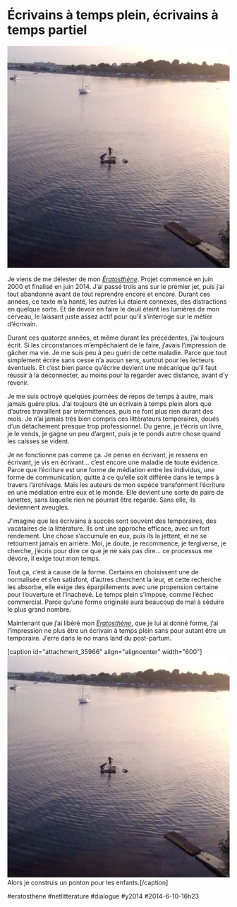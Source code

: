 # Écrivains à temps plein, écrivains à temps partiel

![](_i/soir.webp)

Je viens de me délester de mon *[Ératosthène](../../page/eratosthene)*. Projet commencé en juin 2000 et finalisé en juin 2014. J’ai passé trois ans sur le premier jet, puis j’ai tout abandonné avant de tout reprendre encore et encore. Durant ces années, ce texte m’a hanté, les autres lui étaient connexes, des distractions en quelque sorte. Et de devoir en faire le deuil éteint les lumières de mon cerveau, le laissant juste assez actif pour qu’il s’interroge sur le métier d’écrivain.

Durant ces quatorze années, et même durant les précédentes, j’ai toujours écrit. Si les circonstances m’empêchaient de le faire, j’avais l’impression de gâcher ma vie. Je me suis peu à peu guéri de cette maladie. Parce que tout simplement écrire sans cesse n’a aucun sens, surtout pour les lecteurs éventuels. Et c’est bien parce qu’écrire devient une mécanique qu’il faut réussir à la déconnecter, au moins pour la regarder avec distance, avant d’y revenir.

Je me suis octroyé quelques journées de repos de temps à autre, mais jamais guère plus. J’ai toujours été un écrivain à temps plein alors que d’autres travaillent par intermittences, puis ne font plus rien durant des mois. Je n’ai jamais très bien compris ces littérateurs temporaires, doués d’un détachement presque trop professionnel. Du genre, je t’écris un livre, je le vends, je gagne un peu d’argent, puis je te ponds autre chose quand les caisses se vident.

Je ne fonctionne pas comme ça. Je pense en écrivant, je ressens en écrivant, je vis en écrivant… c’est encore une maladie de toute évidence. Parce que l’écriture est une forme de médiation entre les individus, une forme de communication, quitte à ce qu’elle soit différée dans le temps à travers l’archivage. Mais les auteurs de mon espèce transforment l’écriture en une médiation entre eux et le monde. Elle devient une sorte de paire de lunettes, sans laquelle rien ne pourrait être regardé. Sans elle, ils deviennent aveugles.

J’imagine que les écrivains à succès sont souvent des temporaires, des vacataires de la littérature. Ils ont une approche efficace, avec un fort rendement. Une chose s’accumule en eux, puis ils la jettent, et ne se retournent jamais en arrière. Moi, je doute, je recommence, je tergiverse, je cherche, j’écris pour dire ce que je ne sais pas dire… ce processus me dévore, il exige tout mon temps.

Tout ça, c’est à cause de la forme. Certains en choisissent une de normalisée et s’en satisfont, d’autres cherchent la leur, et cette recherche les absorbe, elle exige des éparpillements avec une propension certaine pour l’ouverture et l’inachevé. Le temps plein s’impose, comme l’échec commercial. Parce qu’une forme originale aura beaucoup de mal à séduire le plus grand nombre.

Maintenant que j’ai libéré mon *[Ératosthène](../../page/eratosthene)*, que je lui ai donné forme, j’ai l’impression ne plus être un écrivain à temps plein sans pour autant être un temporaire. J’erre dans le no mans land du post-partum.

[caption id="attachment\_35966" align="aligncenter" width="600"]![Alors je construis un ponton pour les enfants.](_i/soir.webp) Alors je construis un ponton pour les enfants.[/caption]



#eratosthene #netlitterature #dialogue #y2014 #2014-6-10-16h23
